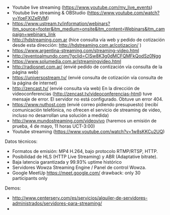 * Youtube live streaming (https://www.youtube.com/my_live_events)
* Youtube live streaming & OBStudio (https://www.youtube.com/watch?v=YoeFXlZeRVM)
* [https://www.ustream.tv/information/webinars?itm_source=footer&itm_medium=onsite&itm_content=Webinars&itm_campaign=webinars_link
](https://www.ustream.tv/information/webinars?itm_source=footer&itm_medium=onsite&itm_content=Webinars&itm_campaign=webinars_link)
* http://hdstreaming.com.ar (hice consulta vía web y pedido de cotización desde esta dirección: http://hdstreaming.com.ar/cotizacion/ )
* https://www.argentina-streaming.com/streaming-video.html
* http://eventoalmundo.com/?gclid=CISw8K3g0dMCFQMFkQodSz0Ngg
* https://www.solumedia.com.ar/streamingvideo.html
* http://radiosnet.com.ar/ (envié pedido de contización vía consulta de la página web)
* https://universostream.tv/ (envié consulta de cotización vía consulta de la página de internet)
* http://zencast.tv/  (envié consulta vía web) En la dirección de videoconferencias (http://zencast.tv/videoconferencias-html) tuve mensaje de error. El servidor no está configurado. Obtuve un error 404.
* https://www.nuthost.com (envié correo pidiendo presupuesto) (recibí comunicación telefónica, no ofrecen el servicio de streaming de video, incluso no desarrollan una solución a medida)
* http://www.mundostreaming.com/videovivo  (haremos un emisión de prueba, 4 de mayo, 11 horas UCT-3:00)
* Youtube streaming (https://www.youtube.com/watch?v=1w8sKKCu2UQ)




Datos técnicos:
* Formatos de emisión: MP4 H.264, bajo protocolo RTMP/RTSP, HTTP.
* Posibilidad de HLS (HTTP Live Streaming) y ABR (Adaptative bitrate).
* Baja latencia garantizada y 99.93% uptime histórico
* Servidores Wowza Streaming Engine / Panel de control Wowza.
* Google MeetUp https://meet.google.com/  drawback: only 30 participants only


Demos:
* http://www.centerserv.com/es/servicios/alquiler-de-servidores-administrados/servidores-para-streaming/
* 

